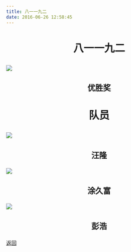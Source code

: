 ```yaml
---
title: 八一一九二
date: 2016-06-26 12:58:45
---
```

# <p align="center">八一一九二</p>

![](http://og9nrsw1n.bkt.clouddn.com/honor/nationwide/smart_car/2015/%E5%8C%BA%E4%BC%98%E8%83%9C%E5%85%AB%E4%B8%80%E4%B8%80%E4%B9%9D%E4%BA%8C.jpg)
## <p align="center">优胜奖</p>

# <p align="center">队员</p>

![](http://og9nrsw1n.bkt.clouddn.com/honor/nationwide/smart_car/2015/%E5%8C%BA%E4%BC%98%E8%83%9C%E6%B1%AA%E9%9A%86.jpg)
## <p align="center">汪隆</p>

![](http://og9nrsw1n.bkt.clouddn.com/honor/nationwide/smart_car/2015/%E5%8C%BA%E4%BC%98%E8%83%9C%E6%B6%82%E4%B9%85%E5%AF%8C.jpg)
## <p align="center">涂久富</p>

![](http://og9nrsw1n.bkt.clouddn.com/honor/nationwide/smart_car/2015/%E5%8C%BA%E4%BC%98%E8%83%9C%E5%85%AB%E4%B8%80%E4%B8%80%E4%B9%9D%E4%BA%8C%E5%BD%AD%E6%B5%A9.jpg)
## <p align="center">彭浩</p>

[返回](../)